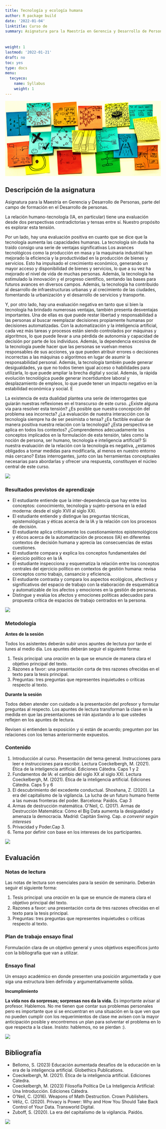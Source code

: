 ```yaml
---
title: Tecnología y ecología humana 
author: R package build
date: '2022-01-04'
linktitle: Curso de 
summary: Asignatura para la Maestría en Gerencia y Desarrollo de Personas. La relación humano-tecnología (IA, en particular) tiene una evaluación desde dos perspectivas contradictorias y tensas entre sí. Por un lado, hay una evaluación positiva en cuanto que se dice que la tecnología aumenta las capacidades humanas (nos hace más inteligentes o capacidad de predecir/controlar el ambiente social y natural). Y, por otro lado, hay una evaluación negativa en tanto que la presencia de la tecnología nos quita libertad y responsabilidad al buscar reemplazar decisiones propiamente humanas por decisiones automatizadas. La tensión entre estas dos posiciones abre algunas preguntas que orientarán las reflexiones de este curso. ¿Hay alguna manera de resolver la tensión? ¿Hay algo mal en nuestra conceptualización del problema? ¿La evaluación de nuestra relación con la tecnología siempre es así de pesimista o tensa? ¿Hay alguna manera en la que podemos evaluar nuestra relación con la tecnología positivamente? ¿es así en todos los contextos? ¿Estamos entendiendo bien los conceptos involucrados en la formulación de esta tensión, es decir, entendemos qué es una persona, un humano, qué es la tecnología, qué es la IA? Si la evaluación de nuestra relación con la tecnología es pesimista ¿estamos llamados a hacer algo para cambiarla, al menos de nuestro contexto más cercano? Estas preguntas y las herramientas conceptuales para abordarlas y ofrecer una respuesta son el corazón de este curso.


weight: 1
lastmod: '2022-01-21'
draft: no
toc: yes
type: docs
menu:
  tecyeco:
    name: Syllabus
    weight: 1
---
```


![](banner.png)

##  Descripción de la asignatura

Asignatura para la Maestría en Gerencia y Desarrollo de Personas, parte del campo de formación en el Desarrollo de personas. 

La relación humano-tecnología (IA, en particular) tiene una evaluación desde dos perspectivas contradictorias y tensas entre sí. Nuestro propósito es explorar esta tensión.

Por un lado, hay una evaluación positiva en cuanto que se dice que la tecnología aumenta las capacidades humanas.
La tecnología sin duda ha traído consigo una serie de ventajas significativas Los avances tecnológicos como la producción en masa y la maquinaria industrial han mejorado la eficiencia y la productividad en la producción de bienes y servicios. Esto ha impulsado el crecimiento económico, generando un mayor acceso y disponibilidad de bienes y servicios, lo que a su vez ha mejorado el nivel de vida de muchas personas. Además, la tecnología ha estimulado la innovación y el progreso científico, sentando las bases para futuros avances en diversos campos. Además, la tecnología ha contribuido al desarrollo de infraestructuras urbanas y al crecimiento de las ciudades, fomentando la urbanización y el desarrollo de servicios y transporte. 


 Y, por otro lado, hay una evaluación negativa en tanto que si bien la tecnología ha brindado numerosas ventajas, también presenta desventajas importantes. Una de ellas es que puede restar libertad y responsabilidad a las personas al buscar reemplazar decisiones propiamente humanas por decisiones automatizadas. Con la automatización y la inteligencia artificial, cada vez más tareas y procesos están siendo controlados por máquinas y algoritmos, lo que puede llevar a una pérdida de autonomía y capacidad de decisión por parte de los individuos. Además, la dependencia excesiva de la tecnología puede hacer que las personas se vuelvan menos responsables de sus acciones, ya que pueden atribuir errores o decisiones incorrectas a las máquinas o algoritmos en lugar de asumir la responsabilidad personal. Además, la tecnología también puede generar desigualdades, ya que no todos tienen igual acceso o habilidades para utilizarla, lo que puede ampliar la brecha digital y social. Además, la rápida evolución tecnológica puede generar incertidumbre laboral y desplazamiento de empleos, lo que puede tener un impacto negativo en la estabilidad económica y social. E


La existencia de esta dualidad plantea una serie de interrogantes que guiarán nuestras reflexiones en el transcurso de este curso. ¿Existe alguna vía para resolver esta tensión? ¿Es posible que nuestra concepción del problema sea incorrecta? ¿La evaluación de nuestra interacción con la tecnología siempre ha de ser pesimista o tensa? ¿Es factible evaluar de manera positiva nuestra relación con la tecnología? ¿Esta perspectiva se aplica en todos los contextos? ¿Comprendemos adecuadamente los conceptos implicados en la formulación de esta tensión, tales como la noción de persona, ser humano, tecnología e inteligencia artificial? Si nuestra evaluación de la relación con la tecnología es negativa, ¿estamos obligados a tomar medidas para modificarla, al menos en nuestro entorno más cercano? Estas interrogantes, junto con las herramientas conceptuales necesarias para abordarlas y ofrecer una respuesta, constituyen el núcleo central de este curso.


![](/courses/hfc/_index_files/borde.jpg)

### Resultados previstos de aprendizaje

- El estudiante entiende que la inter-dependencia que hay entre los conceptos: conocimiento, tecnología y sujeto-persona en la edad moderna: desde el siglo XVII al siglo XXI. 
- El estudiante entiende y distingue las preguntas técnicas, epistemológicas y éticas acerca de la IA y la relación con los procesos de decisión. 
- El estudiante aplica críticamente los cuestionamientos epistemológicos y éticos acerca de la automatización de procesos (IA) en diferentes contextos de decisión humana y aprecia las consecuencias de estas cuestiones.   
- El estudiante compara y explica los conceptos fundamentales del ejercicio político en la IA 
- El estudiante inspecciona y esquematiza la relación entre los conceptos centrales del ejercicio político en contextos de gestión humana: revisa conceptos como trabajo, cansancio y eficiencia.  
- El estudiante contrasta y compara los aspectos ecológicos, afectivos y significativos del espacio de trabajo con la elaboración de esquemática y automatizable de los afectos y emociones en la gestión de personas.
- Distingue y evalúa los afectos y emociones políticas adecuados para propuesta crítica de espacios de trabajo centrados en la persona. 


![](/courses/hfc/_index_files/borde.jpg)



###  Metodología


**Antes de la sesión**

Todos los asistentes deberán subir unos apuntes de lectura por tarde el lunes al medio día. Los apuntes deberán seguir el siguiente forma:

1. Tesis principal: una *oración* en la que se enuncie de manera clara el objetivo principal del texto. 
2. Razones a favor: una presentación corta de tres razones ofrecidas en el texto para la tesis principal.
3. Preguntas: tres preguntas que representes inquietudes o críticas respecto al texto.

**Durante la sesión**

Todos deben atender con cuidado a la presentación del profesor y formular preguntas al respecto. Los apuntes de lectura transforman la clase en la medida en que las presentaciones se irán ajustando a lo que ustedes reflejen en los apuntes de lectura.

Revisen si entienden la exposición y si están de acuerdo; pregunten por las relaciones con los temas anteriormente expuestos.


### Contenido 

1. Introducción al curso. Presentación del tema general. Instrucciones para leer e instrucciones para escribir. Lectura Coeckelbergh, M. (2021). Ética de la inteligencia artificial. Ediciones Cátedra. Caps 1 y 2 
1. Fundamentos de IA: el cambio del siglo XX al siglo XXI. Lectura Coeckelbergh, M. (2021). Ética de la inteligencia artificial. Ediciones Cátedra. Caps 5 y 6 
1. El descubrimiento del excedente conductual.  Shoshana, Z. (2020). La era del capitalismo de la vigilancia. La lucha de un futuro humano frente a las nuevas fronteras del poder. Barcelona: Paidós.  Cap 3 
1. Armas de destrucción matemática. O'Neil, C. (2017). Armas de Destrucción Matemática: Cómo el Big Data aumenta la desigualdad y amenaza la democracia. Madrid: Capitán Swing. Cap. *a convenir según intereses*
1. Privacidad y Poder.Cap 3.  
1. Tema por definir con base en los intereses de los participantes. 

![](/courses/hfc/_index_files/borde.jpg)

## Evaluación


### Notas de lectura

Las notas de lectura son esenciales para la sesión de seminario. Deberán seguir el siguiente forma:

1. Tesis principal: una *oración* en la que se enuncie de manera clara el objetivo principal del texto. 
2. Razones a favor: una presentación corta de tres razones ofrecidas en el texto para la tesis principal.
3. Preguntas: tres preguntas que representes inquietudes o críticas respecto al texto.


### Plan de trabajo ensayo final

Formulación clara de un objetivo general y unos objetivos específicos junto con la bibliografía que van a utilizar.

### Ensayo final

Un ensayo académico en donde presenten una posición argumentada y que siga una estructura bien definida y argumentativamente sólida.


**Incumplimiento**

**La vida nos da sorpresas; sorpresas nos da la vida.**  Es importante avisar al profesor. Hablemos. No me tienen que contar sus problemas personales pero es importante que si se encuentran en una situación en la que ven que no pueden cumplir con los requerimientos de clase me avisen con la mayor anticipación posible y encontremos un plan para solventar el problema en lo que respecta a la clase. Insisto: hablemos, no se pierdan :).

![](/courses/hfc/_index_files/borde.jpg)


## Bibliografía

- Bellomo, S. (2023) Educación aumentada desafíos de la educación en la era de la inteligencia artificial. Globethics Publications.
- Coeckelbergh, M. (2021). Ética de la inteligencia artificial. Ediciones Cátedra. 
- Coeckelbergh, M. (2023) Filosofía Política De La Inteligencia Artificial: Una Introducción. Ediciones Cátedra. 
- O'Neil, C. (2016). Weapons of Math Destruction. Crown Publishers. 
- Véliz, C. (2020). Privacy is Power: Why and How You Should Take Back Control of Your Data. Transworld Digital. 
- Zuboff, S. (2020). La era del capitalismo de la vigilancia. Paidós. 


![](/courses/hfc/_index_files/borde.jpg)

